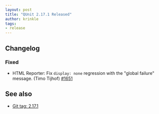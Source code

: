 ```yaml
---
layout: post
title: "QUnit 2.17.1 Released"
author: krinkle
tags:
- release
---
```


## Changelog

### Fixed

* HTML Reporter: Fix `display: none` regression with the "global failure" message. (Timo Tijhof) [#1651](https://github.com/qunitjs/qunit/issues/1651)

## See also

* [Git tag: 2.17.1](https://github.com/qunitjs/qunit/releases/tag/2.17.1)
